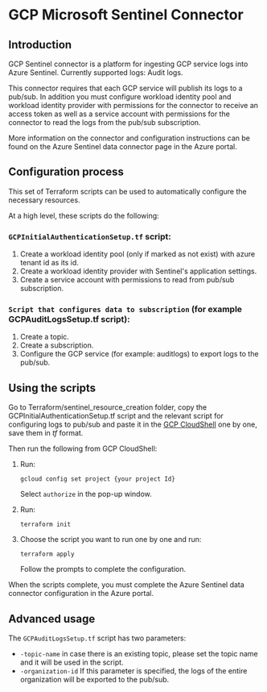 # GCP Microsoft Sentinel Connector

## Introduction

GCP Sentinel connector is a platform for ingesting GCP service logs into Azure Sentinel. Currently supported logs: Audit logs.

This connector requires that each GCP service will publish its logs to a pub/sub. In addition you must configure workload identity pool and workload identity provider with permissions for the connector to receive an access token as well as a service account with permissions for the connector to read the logs from the pub/sub subscription.

More information on the connector and configuration instructions can be found on the Azure Sentinel data connector page in the Azure portal.

## Configuration process

This set of Terraform scripts can be used to automatically configure the necessary resources.

At a high level, these scripts do the following:

### `GCPInitialAuthenticationSetup.tf` script:

1. Create a workload identity pool (only if marked as not exist) with azure tenant id as its id.
2. Create a workload identity provider with Sentinel's application settings.
3. Create a service account with permissions to read from pub/sub subscription.

### `Script that configures data to subscription` (for example GCPAuditLogsSetup.tf script):

1. Create a topic.
2. Create a subscription.
3. Configure the GCP service (for example: auditlogs) to export logs to the pub/sub.
   
## Using the scripts

Go to Terraform/sentinel_resource_creation folder, copy the GCPInitialAuthenticationSetup.tf script and the relevant script for configuring logs to pub/sub and paste it in the [GCP CloudShell](https://cloud.google.com/shell/) one by one, save them in *tf* format.

Then run the following from GCP CloudShell:
1. Run:
    ```
    gcloud config set project {your project Id}
    ```
    Select `authorize` in the pop-up window.

2. Run:
    ```
    terraform init
    ```
3. Choose the script you want to run one by one and run:
    ```
    terraform apply
    ```
    Follow the prompts to complete the configuration.
    
When the scripts complete, you must complete the Azure Sentinel data connector configuration in the Azure portal.

## Advanced usage

The `GCPAuditLogsSetup.tf` script has two parameters:
- `-topic-name` in case there is an existing topic, please set the topic name and it will be used in the script.
- `-organization-id` If this parameter is specified, the logs of the entire organization will be exported to the pub/sub.

